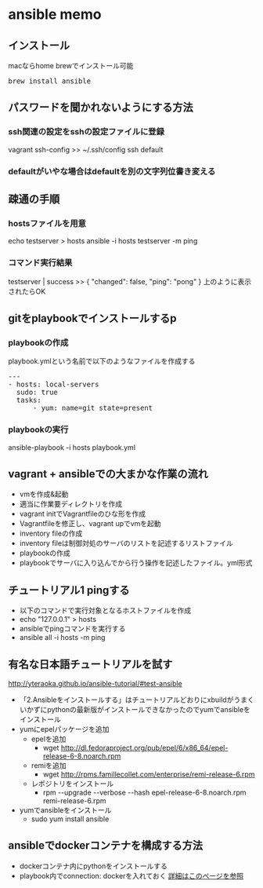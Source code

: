 # ansible memo

## インストール
macならhome brewでインストール可能

<pre>
brew install ansible
</pre>


## パスワードを聞かれないようにする方法
### ssh関連の設定をsshの設定ファイルに登録
vagrant ssh-config >> ~/.ssh/config
ssh default
### defaultがいやな場合はdefaultを別の文字列位書き変える


## 疎通の手順
### hostsファイルを用意
echo testserver > hosts
ansible -i hosts testserver -m ping
### コマンド実行結果
testserver | success >> {
    "changed": false,
    "ping": "pong"
}
上のように表示されたらOK
## gitをplaybookでインストールするp
### playbookの作成
playbook.ymlという名前で以下のようなファイルを作成する

<pre>
---
- hosts: local-servers
  sudo: true
  tasks:
      - yum: name=git state=present
</pre>

### playbookの実行
ansible-playbook -i hosts playbook.yml




















## vagrant + ansibleでの大まかな作業の流れ

* vmを作成&起動
 * 適当に作業要ディレクトリを作成
 * vagrant initでVagrantfileのひな形を作成
 * Vagrantfileを修正し、vagrant upでvmを起動
* inventory fileの作成
 * inventory fileは制御対処のサーバのリストを記述するリストファイル
* playbookの作成
 * playbookでサーバに入り込んでから行う操作を記述したファイル。yml形式


## チュートリアル1 pingする

* 以下のコマンドで実行対象となるホストファイルを作成
 * echo "127.0.0.1" > hosts
* ansibleでpingコマンドを実行する
 * ansible all -i hosts -m ping




## 有名な日本語チュートリアルを試す
http://yteraoka.github.io/ansible-tutorial/#test-ansible

* 「2.Ansibleをインストールする」はチュートリアルどおりにxbuildがうまくいかずにpythonの最新版がインストールできなかったのでyumでansibleをインストール
 * yumにepelパッケージを追加
   * epelを追加
     * wget http://dl.fedoraproject.org/pub/epel/6/x86_64/epel-release-6-8.noarch.rpm
   * remiを追加
     * wget http://rpms.famillecollet.com/enterprise/remi-release-6.rpm
   * レポジトリをインストール
     * rpm --upgrade --verbose --hash epel-release-6-8.noarch.rpm  remi-release-6.rpm
 * yumでansibleをインストール
   * sudo yum install ansible



## ansibleでdockerコンテナを構成する方法
* dockerコンテナ内にpythonをインストールする
* playbook内でconnection: dockerを入れておく
[詳細はこのページを参照](http://www.indetail.co.jp/blog/8544/)


